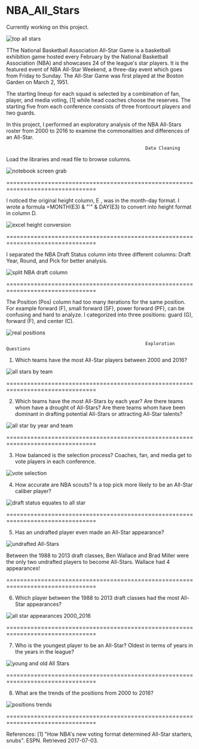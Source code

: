 # NBA_All_Stars

Currently working on this project.

![top all stars](https://github.com/aclao89/NBA_All_Stars/raw/master/Images/allstarsrdme.jpg)

TThe National Basketball Association All-Star Game is a basketball exhibition game hosted every February by the National Basketball Association (NBA) and showcases 24 of the league's star players. It is the featured event of NBA All-Star Weekend, a three-day event which goes from Friday to Sunday. The All-Star Game was first played at the Boston Garden on March 2, 1951.

The starting lineup for each squad is selected by a combination of fan, player, and media voting, [1] while head coaches choose the reserves. The starting five from each conference consists of three frontcourt players and two guards.

In this project, I performed an exploratory analysis of the NBA All-Stars roster from 2000 to 2016 to examine the commonalities and differences of an All-Star.

                                                        Data Cleaning

Load the libraries and read file to browse columns.                                                        

![notebook screen grab](https://github.com/aclao89/NBA_All_Stars/raw/master/Images/Capture.PNG)

================================================================================


I noticed the original height column, E , was in the month-day format. I wrote a formula =MONTH(E3) & "'" & DAY(E3) to convert into height format in column D.

![excel height conversion](https://github.com/aclao89/NBA_All_Stars/blob/master/Images/Capture1.PNG)

================================================================================


I separated the NBA Draft Status column into three different columns: Draft Year, Round, and Pick for better analysis.

![split NBA draft column](https://github.com/aclao89/NBA_All_Stars/blob/master/Images/Capture3.PNG)

================================================================================


The Position (Pos) column had too many iterations for the same position. For example forward (F), small forward (SF), power forward (PF), can be confusing and hard to analyze. I categorized into three positions: guard (G), forward (F), and center (C).

![real positions](https://github.com/aclao89/NBA_All_Stars/blob/master/Images/Capture4.PNG)




                                                        Exploration Questions

1. Which teams have the most All-Star players between 2000 and 2016?

![all stars by team](https://github.com/aclao89/NBA_All_Stars/blob/master/Images/Capture5.PNG)

================================================================================


2. Which teams have the most All-Stars by each year? Are there teams whom have a drought of All-Stars? Are there teams whom have been dominant in drafting potential All-Stars or attracting All-Star talents?

![all star by year and team](https://github.com/aclao89/NBA_All_Stars/blob/master/Images/Capture6.PNG)

================================================================================


3. How balanced is the selection process? Coaches, fan, and media get to vote players in each conference.

![vote selection](https://github.com/aclao89/NBA_All_Stars/blob/master/Images/Capture7.PNG)


4. How accurate are NBA scouts? Is a top pick more likely to be an All-Star caliber player?

![draft status equates to all star](https://github.com/aclao89/NBA_All_Stars/blob/master/Images/Capture8.PNG)

================================================================================


5. Has an undrafted player even made an All-Star appearance?

![undrafted All-Stars](https://github.com/aclao89/NBA_All_Stars/blob/master/Images/Capture9.PNG)

Between the 1988 to 2013 draft classes, Ben Wallace and Brad Miller were the only two undrafted players to become All-Stars. Wallace had 4 appearances!

================================================================================


6. Which player between the 1988 to 2013 draft classes had the most All-Star appearances?

![all star appearances 2000_2016](https://github.com/aclao89/NBA_All_Stars/blob/master/Images/Capture10.PNG)

================================================================================


7. Who is the youngest player to be an All-Star? Oldest in terms of years in the years in the league?

![young and old All Stars](https://github.com/aclao89/NBA_All_Stars/blob/master/Images/Capture11.PNG)

================================================================================


8. What are the trends of the positions from 2000 to 2016?

![positions trends](https://github.com/aclao89/NBA_All_Stars/blob/master/Images/Capture12.PNG)

================================================================================

References:
[1] "How NBA's new voting format determined All-Star starters, snubs". ESPN. Retrieved 2017-07-03.
